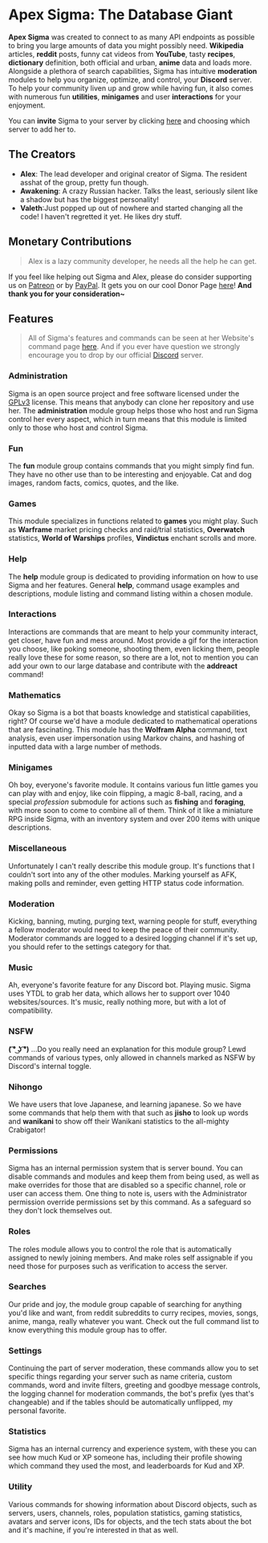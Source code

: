 ﻿# Apex Sigma: The Database Giant

**Apex Sigma** was created to connect to as many API endpoints as possible to bring you large amounts of data you might possibly need. **Wikipedia** articles, **reddit** posts, funny cat videos from **YouTube**, tasty **recipes**, **dictionary** definition, both official and urban, **anime** data and loads more. Alongside a plethora of search capabilities, Sigma has intuitive **moderation** modules to help you organize, optimize, and control, your **Discord** server. To help your community liven up and grow while having fun, it also comes with numerous fun **utilities**, **minigames** and user **interactions** for your enjoyment.

You can **invite** Sigma to your server by clicking [here](https://discordapp.com/oauth2/authorize?client_id=216437513709944832&scope=bot&permissions=8) and choosing which server to add her to.

## The Creators

* **Alex**: The lead developer and original creator of Sigma. The resident asshat of the group, pretty fun though.
* **Awakening**: A crazy Russian hacker. Talks the least, seriously silent like a shadow but has the biggest personality!
* **Valeth**:Just popped up out of nowhere and started changing all the code! I haven't regretted it yet. He likes dry stuff.

## Monetary Contributions

> Alex is a lazy community developer, he needs all the help he can get.

If you feel like helping out Sigma and Alex, please do consider supporting us on [Patreon](https://www.patreon.com/ApexSigma) or by [PayPal](https://www.paypal.me/AleksaRadovic). It gets you on our cool Donor Page [here](https://lucia.moe/#/sigma/about)!
**And thank you for your consideration~**

## Features
> All of Sigma's features and commands can be seen at her Website's command page [here](https://lucia.moe/#/sigma/commands). And if you ever have question we strongly encourage you to drop by our official [Discord](https://discordapp.com/invite/aEUCHwX) server.

### Administration

Sigma is an open source project and free software licensed under the [GPLv3](https://github.com/aurora-pro/apex-sigma-core/blob/master/LICENSE.md) license. This means that anybody can clone her repository and use her. The **administration** module group helps those who host and run Sigma control her every aspect, which in turn means that this module is limited only to those who host and control Sigma.

### Fun

The **fun** module group contains commands that you might simply find fun. They have no other use than to be interesting and enjoyable. Cat and dog images, random facts, comics, quotes, and the like.

### Games

This module specializes in functions related to **games** you might play. Such as **Warframe** market pricing checks and raid/trial statistics, **Overwatch** statistics, **World of Warships** profiles, **Vindictus** enchant scrolls and more.

### Help

The **help** module group is dedicated to providing information on how to use Sigma and her features. General **help**, command usage examples and descriptions, module listing and command listing within a chosen module.

### Interactions

Interactions are commands that are meant to help your community interact, get closer, have fun and mess around. Most provide a gif for the interaction you choose, like poking someone, shooting them, even licking them, people really love these for some reason, so there are a lot, not to mention you can add your own to our large database and contribute with the **addreact** command!

### Mathematics

Okay so Sigma is a bot that boasts knowledge and statistical capabilities, right? Of course we'd have a module dedicated to mathematical operations that are fascinating. This module has the **Wolfram Alpha** command, text analysis, even user impersonation using Markov chains, and hashing of inputted data with a large number of methods.

### Minigames

Oh boy, everyone's favorite module. It contains various fun little games you can play with and enjoy, like coin flipping, a magic 8-ball, racing, and a special *profession* submodule for actions such as **fishing** and **foraging**, with more soon to come to combine all of them.
Think of it like a miniature RPG inside Sigma, with an inventory system and over 200 items with unique descriptions.

### Miscellaneous

Unfortunately I can't really describe this module group. It's functions that I couldn't sort into any of the other modules. Marking yourself as AFK, making polls and reminder, even getting HTTP status code information.

### Moderation

Kicking, banning, muting, purging text, warning people for stuff, everything a fellow moderator would need to keep the peace of their community. Moderator commands are logged to a desired logging channel if it's set up, you should refer to the settings category for that.

### Music

Ah, everyone's favorite feature for any Discord bot. Playing music. Sigma uses YTDL to grab her data, which allows her to support over 1040 websites/sources. It's music, really nothing more, but with a lot of compatibility.

### NSFW

**( ͡° ͜ʖ ͡°)** ...Do you really need an explanation for this module group?
Lewd commands of various types, only allowed in channels marked as NSFW by Discord's internal toggle.

### Nihongo

We have users that love Japanese, and learning japanese. So we have some commands that help them with that such as **jisho** to look up words and **wanikani** to show off their Wanikani statistics to the all-mighty Crabigator!

### Permissions

Sigma has an internal permission system that is server bound. You can disable commands and modules and keep them from being used, as well as make overrides for those that are disabled so a specific channel, role or user can access them. One thing to note is, users with the Administrator permission override permissions set by this command. As a safeguard so they don't lock themselves out.

### Roles

The roles module allows you to control the role that is automatically assigned to newly joining members. And make roles self assignable if you need those for purposes such as verification to access the server.

### Searches

Our pride and joy, the module group capable of searching for anything you'd like and want, from reddit subreddits to curry recipes, movies, songs, anime, manga, really whatever you want.
Check out the full command list to know everything this module group has to offer.

### Settings

Continuing the part of server moderation, these commands allow you to set specific things regarding your server such as name criteria, custom commands, word and invite filters, greeting and goodbye message controls, the logging channel for moderation commands, the bot's prefix (yes that's changeable) and if the tables should be automatically unflipped, my personal favorite.

### Statistics

Sigma has an internal currency and experience system, with these you can see how much Kud or XP someone has, including their profile showing which command they used the most, and leaderboards for Kud and XP.

### Utility

Various commands for showing information about Discord objects, such as servers, users, channels, roles, population statistics, gaming statistics, avatars and server icons, IDs for objects, and the tech stats about the bot and it's machine, if you're interested in that as well.
